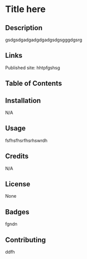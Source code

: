 
# Title here

## Description 
gsdgsdgadgadgdgadgsdgsgggdgsrg

## Links 
Published site: hhtpfgshsg 

## Table of Contents

## Installation
N/A

## Usage
fsfhsfhsrfhsrhswrdh



## Credits
N/A

## License
None

## Badges
fgndn

## Contributing
ddfh
